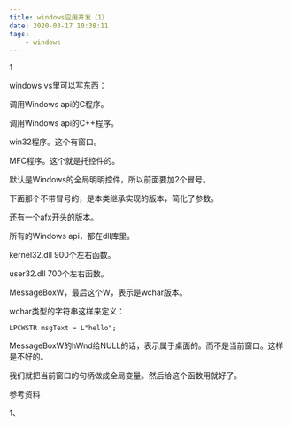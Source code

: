 ```yaml
---
title: windows应用开发（1）
date: 2020-03-17 10:38:11
tags:
	- windows
---
```


1



windows vs里可以写东西：

调用Windows api的C程序。

调用Windows  api的C++程序。

win32程序。这个有窗口。

MFC程序。这个就是托控件的。



默认是Windows的全局明明控件，所以前面要加2个冒号。

下面那个不带冒号的，是本类继承实现的版本，简化了参数。

还有一个afx开头的版本。





所有的Windows api，都在dll库里。

kernel32.dll 900个左右函数。

user32.dll 700个左右函数。



MessageBoxW，最后这个W，表示是wchar版本。

wchar类型的字符串这样来定义：

```
LPCWSTR msgText = L"hello";
```

MessageBoxW的hWnd给NULL的话，表示属于桌面的。而不是当前窗口。这样是不好的。

我们就把当前窗口的句柄做成全局变量。然后给这个函数用就好了。





参考资料

1、





